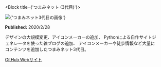 <Block title={'つまみネット (3代目)'}>
  <div className={styles.hero_image}>
    <Image
      src={'works/trpfrog-net-3rd'}
      width={2324}
      height={1794}
      objectFit={'cover'}
      alt={'つまみネット3代目の画像'}
    />
  </div>
  <Keywords keywords={[
    'HTML', 'CSS', 'JavaScript', 'Python'
  ]}/>
  <p>
    <b>Published:</b> 2020/2/28
  </p>
  <p>
    デザインの大規模変更、アイコンメーカーの追加、
    Pythonによる自作サイトジェネレータを使った雑ブログの追加、
    アイコンメーカーや徒歩情報など大量にコンテンツを追加したつまみネット3代目。
  </p>
  <p className={'link-area'}>
    <a
      href="https://github.com/TrpFrog/trpfrog-net"
      target="_blank"
      rel="noopener noreferrer">
      GitHub
    </a>
    <a
      href="https://trpfrog.net"
      target="_blank"
      rel="noopener noreferrer">
      Webサイト
    </a>
  </p>
</Block>
